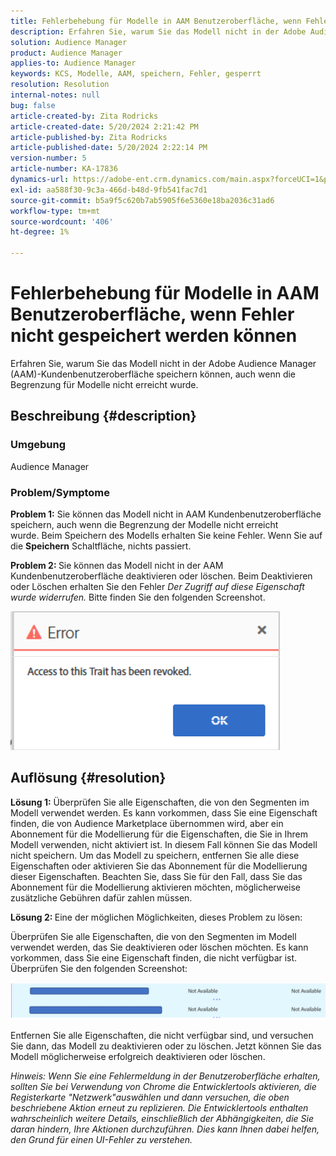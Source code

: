 ```yaml
---
title: Fehlerbehebung für Modelle in AAM Benutzeroberfläche, wenn Fehler nicht gespeichert werden können
description: Erfahren Sie, warum Sie das Modell nicht in der Adobe Audience Manager (AAM)-Kundenbenutzeroberfläche speichern können, auch wenn die Begrenzung für Modelle nicht erreicht wurde.
solution: Audience Manager
product: Audience Manager
applies-to: Audience Manager
keywords: KCS, Modelle, AAM, speichern, Fehler, gesperrt
resolution: Resolution
internal-notes: null
bug: false
article-created-by: Zita Rodricks
article-created-date: 5/20/2024 2:21:42 PM
article-published-by: Zita Rodricks
article-published-date: 5/20/2024 2:22:14 PM
version-number: 5
article-number: KA-17836
dynamics-url: https://adobe-ent.crm.dynamics.com/main.aspx?forceUCI=1&pagetype=entityrecord&etn=knowledgearticle&id=40abfe45-b416-ef11-9f8a-6045bd026dc7
exl-id: aa588f30-9c3a-466d-b48d-9fb541fac7d1
source-git-commit: b5a9f5c620b7ab5905f6e5360e18ba2036c31ad6
workflow-type: tm+mt
source-wordcount: '406'
ht-degree: 1%

---
```


# Fehlerbehebung für Modelle in AAM Benutzeroberfläche, wenn Fehler nicht gespeichert werden können


Erfahren Sie, warum Sie das Modell nicht in der Adobe Audience Manager (AAM)-Kundenbenutzeroberfläche speichern können, auch wenn die Begrenzung für Modelle nicht erreicht wurde.

## Beschreibung {#description}


### <b>Umgebung</b>

Audience Manager



### <b>Problem/Symptome</b>



<b>Problem 1:</b> Sie können das Modell nicht in AAM Kundenbenutzeroberfläche speichern, auch wenn die Begrenzung der Modelle nicht erreicht wurde. Beim Speichern des Modells erhalten Sie keine Fehler. Wenn Sie auf die <b>Speichern</b> Schaltfläche, nichts passiert.



<b>Problem 2: </b>Sie können das Modell nicht in der AAM Kundenbenutzeroberfläche deaktivieren oder löschen. Beim Deaktivieren oder Löschen erhalten Sie den Fehler *Der Zugriff auf diese Eigenschaft wurde widerrufen.* Bitte finden Sie den folgenden Screenshot.





![](assets/___41abfe45-b416-ef11-9f8a-6045bd026dc7___.png)


## Auflösung {#resolution}


<b>Lösung 1:</b> Überprüfen Sie alle Eigenschaften, die von den Segmenten im Modell verwendet werden. Es kann vorkommen, dass Sie eine Eigenschaft finden, die von Audience Marketplace übernommen wird, aber ein Abonnement für die Modellierung für die Eigenschaften, die Sie in Ihrem Modell verwenden, nicht aktiviert ist. In diesem Fall können Sie das Modell nicht speichern. Um das Modell zu speichern, entfernen Sie alle diese Eigenschaften oder aktivieren Sie das Abonnement für die Modellierung dieser Eigenschaften. Beachten Sie, dass Sie für den Fall, dass Sie das Abonnement für die Modellierung aktivieren möchten, möglicherweise zusätzliche Gebühren dafür zahlen müssen.



<b>Lösung 2: </b>Eine der möglichen Möglichkeiten, dieses Problem zu lösen:

Überprüfen Sie alle Eigenschaften, die von den Segmenten im Modell verwendet werden, das Sie deaktivieren oder löschen möchten. Es kann vorkommen, dass Sie eine Eigenschaft finden, die nicht verfügbar ist. Überprüfen Sie den folgenden Screenshot:



![](assets/6ce5c786-9e7b-ec11-8d21-0022480aace4.png)

Entfernen Sie alle Eigenschaften, die nicht verfügbar sind, und versuchen Sie dann, das Modell zu deaktivieren oder zu löschen. Jetzt können Sie das Modell möglicherweise erfolgreich deaktivieren oder löschen.





*Hinweis: Wenn Sie eine Fehlermeldung in der Benutzeroberfläche erhalten, sollten Sie bei Verwendung von Chrome die Entwicklertools aktivieren, die Registerkarte &quot;Netzwerk&quot;auswählen und dann versuchen, die oben beschriebene Aktion erneut zu replizieren. Die Entwicklertools enthalten wahrscheinlich weitere Details, einschließlich der Abhängigkeiten, die Sie daran hindern, Ihre Aktionen durchzuführen. Dies kann Ihnen dabei helfen, den Grund für einen UI-Fehler zu verstehen.*
